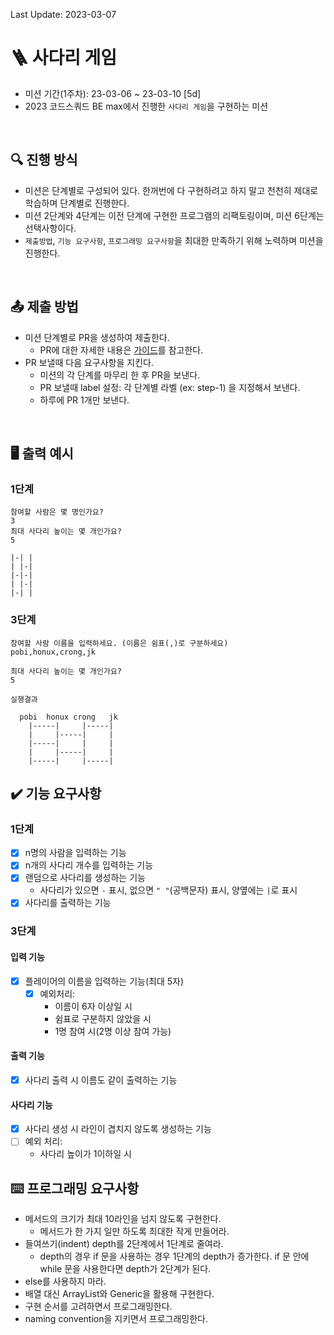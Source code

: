 Last Update: 2023-03-07

# 🪜 사다리 게임

- 미션 기간(1주차): 23-03-06 ~ 23-03-10 [5d]
- 2023 코드스쿼드 BE max에서 진행한 `사다리 게임`을 구현하는 미션

<br/>

## 🔍 진행 방식
- 미션은 단계별로 구성되어 있다. 한꺼번에 다 구현하려고 하지 말고 천천히 제대로 학습하며 단계별로 진행한다.
- 미션 2단계와 4단계는 이전 단계에 구현한 프로그램의 리팩토링이며, 미션 6단계는 선택사항이다.
- `제출방법`, `기능 요구사항`, `프로그래밍 요구사항`을 최대한 만족하기 위해 노력하며 미션을 진행한다.

<br/>

## 📤 제출 방법
- 미션 단계별로 PR을 생성하여 제출한다.
  - PR에 대한 자세한 내용은 [가이드](https://github.com/code-squad/codesquad-docs/blob/main/codereview/README.md)를 참고한다.
- PR 보낼때 다음 요구사항을 지킨다.
  - 미션의 각 단계를 마무리 한 후 PR을 보낸다.
  - PR 보낼때 label 설정: 각 단계별 라벨 (ex: step-1) 을 지정해서 보낸다.
  - 하루에 PR 1개만 보낸다.

<br/>

## 🖥 출력 예시

### 1단계

```
참여할 사람은 몇 명인가요?
3
최대 사다리 높이는 몇 개인가요?
5

|-| |
| |-|
|-|-|
| |-|
|-| |
```

### 3단계

```
참여할 사람 이름을 입력하세요. (이름은 쉼표(,)로 구분하세요)
pobi,honux,crong,jk

최대 사다리 높이는 몇 개인가요?
5

실행결과

  pobi  honux crong   jk
    |-----|     |-----|
    |     |-----|     |
    |-----|     |     |
    |     |-----|     |
    |-----|     |-----|
```

###

## ✔️ 기능 요구사항

### 1단계
- [X] n명의 사람을 입력하는 기능
- [X] n개의 사다리 개수를 입력하는 기능
- [X] 랜덤으로 사다리를 생성하는 기능
    - 사다리가 있으면 `-` 표시, 없으면 `" "`(공백문자) 표시, 양옆에는 `|`로 표시
- [X] 사다리를 출력하는 기능

### 3단계
#### 입력 기능
- [X] 플레이어의 이름을 입력하는 기능(최대 5자)
  - [X] 예외처리: 
    - 이름이 6자 이상일 시
    - 쉼표로 구분하지 않았을 시
    - 1명 참여 시(2명 이상 참여 가능)

#### 출력 기능
- [X] 사다리 출력 시 이름도 같이 출력하는 기능

#### 사다리 기능
- [X] 사다리 생성 시 라인이 겹치지 않도록 생성하는 기능
- [ ] 예외 처리:
  - 사다리 높이가 1이하일 시

## ⌨️ 프로그래밍 요구사항
- 메서드의 크기가 최대 10라인을 넘지 않도록 구현한다. 
  - 메서드가 한 가지 일만 하도록 최대한 작게 만들어라. 
- 들여쓰기(indent) depth를 2단계에서 1단계로 줄여라. 
  - depth의 경우 if 문을 사용하는 경우 1단계의 depth가 증가한다. if 문 안에 while 문을 사용한다면 depth가 2단계가 된다. 
- else를 사용하지 마라.
- 배열 대신 ArrayList와 Generic을 활용해 구현한다.
- 구현 순서를 고려하면서 프로그래밍한다.
- naming convention을 지키면서 프로그래밍한다.



